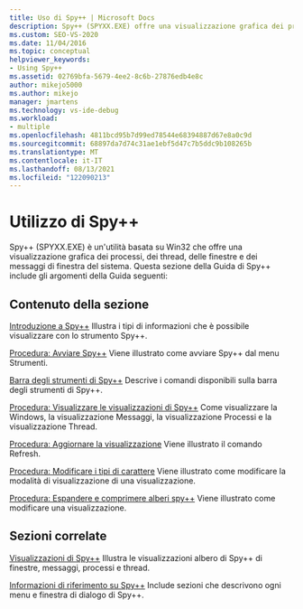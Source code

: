 ```yaml
---
title: Uso di Spy++ | Microsoft Docs
description: Spy++ (SPYXX.EXE) offre una visualizzazione grafica dei processi, dei thread, delle finestre e dei messaggi di finestra del sistema. Cercare qui i collegamenti agli articoli pertinenti.
ms.custom: SEO-VS-2020
ms.date: 11/04/2016
ms.topic: conceptual
helpviewer_keywords:
- Using Spy++
ms.assetid: 02769bfa-5679-4ee2-8c6b-27876edb4e8c
author: mikejo5000
ms.author: mikejo
manager: jmartens
ms.technology: vs-ide-debug
ms.workload:
- multiple
ms.openlocfilehash: 4811bcd95b7d99ed78544e68394887d67e8a0c9d
ms.sourcegitcommit: 68897da7d74c31ae1ebf5d47c7b5ddc9b108265b
ms.translationtype: MT
ms.contentlocale: it-IT
ms.lasthandoff: 08/13/2021
ms.locfileid: "122090213"
---
```

# <a name="using-spy"></a>Utilizzo di Spy++
Spy++ (SPYXX.EXE) è un'utilità basata su Win32 che offre una visualizzazione grafica dei processi, dei thread, delle finestre e dei messaggi di finestra del sistema. Questa sezione della Guida di Spy++ include gli argomenti della Guida seguenti:

## <a name="in-this-section"></a>Contenuto della sezione
 [Introduzione a Spy++](../debugger/introducing-spy-increment.md) Illustra i tipi di informazioni che è possibile visualizzare con lo strumento Spy++.

 [Procedura: Avviare Spy++](../debugger/how-to-start-spy-increment.md) Viene illustrato come avviare Spy++ dal menu Strumenti.

 [Barra degli strumenti di Spy++](../debugger/spy-increment-toolbar.md) Descrive i comandi disponibili sulla barra degli strumenti di Spy++.

 [Procedura: Visualizzare le visualizzazioni di Spy++](../debugger/how-to-display-spy-increment-views.md) Come visualizzare la Windows, la visualizzazione Messaggi, la visualizzazione Processi e la visualizzazione Thread.

 [Procedura: Aggiornare la visualizzazione](../debugger/how-to-refresh-the-view.md) Viene illustrato il comando Refresh.

 [Procedura: Modificare i tipi di carattere](../debugger/how-to-change-fonts.md) Viene illustrato come modificare la modalità di visualizzazione di una visualizzazione.

 [Procedura: Espandere e comprimere alberi spy++](../debugger/how-to-expand-and-collapse-spy-increment-trees.md) Viene illustrato come modificare una visualizzazione.

## <a name="related-sections"></a>Sezioni correlate
 [Visualizzazioni di Spy++](../debugger/spy-increment-views.md) Illustra le visualizzazioni albero di Spy++ di finestre, messaggi, processi e thread.

 [Informazioni di riferimento su Spy++](../debugger/spy-increment-reference.md) Include sezioni che descrivono ogni menu e finestra di dialogo di Spy++.